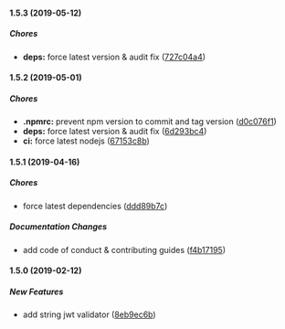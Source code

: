 #### 1.5.3 (2019-05-12)

##### Chores

* **deps:**  force latest version & audit fix ([727c04a4](https://github.com/lykmapipo/mongoose-valid8/commit/727c04a420fa9a9b68502c570585edff66f00363))

#### 1.5.2 (2019-05-01)

##### Chores

* **.npmrc:**  prevent npm version to commit and tag version ([d0c076f1](https://github.com/lykmapipo/mongoose-valid8/commit/d0c076f12c8b08dde29da6dff87e2ee269762866))
* **deps:**  force latest version & audit fix ([6d293bc4](https://github.com/lykmapipo/mongoose-valid8/commit/6d293bc4ebb9326b7f2b5812d8ea42ac4b3527f2))
* **ci:**  force latest nodejs ([67153c8b](https://github.com/lykmapipo/mongoose-valid8/commit/67153c8b5fcbfff3bc015014604c4e11cfd334cd))

#### 1.5.1 (2019-04-16)

##### Chores

*  force latest dependencies ([ddd89b7c](https://github.com/lykmapipo/mongoose-valid8/commit/ddd89b7ce21fa621a5a4e429e7b86aa735691f98))

##### Documentation Changes

*  add code of conduct & contributing guides ([f4b17195](https://github.com/lykmapipo/mongoose-valid8/commit/f4b171950bc9cd5b68004152641a3dab3a271998))

#### 1.5.0 (2019-02-12)

##### New Features

*  add string jwt validator ([8eb9ec6b](https://github.com/lykmapipo/mongoose-valid8/commit/8eb9ec6b9b809dcb8557b5caafd8bac3699bcd79))

